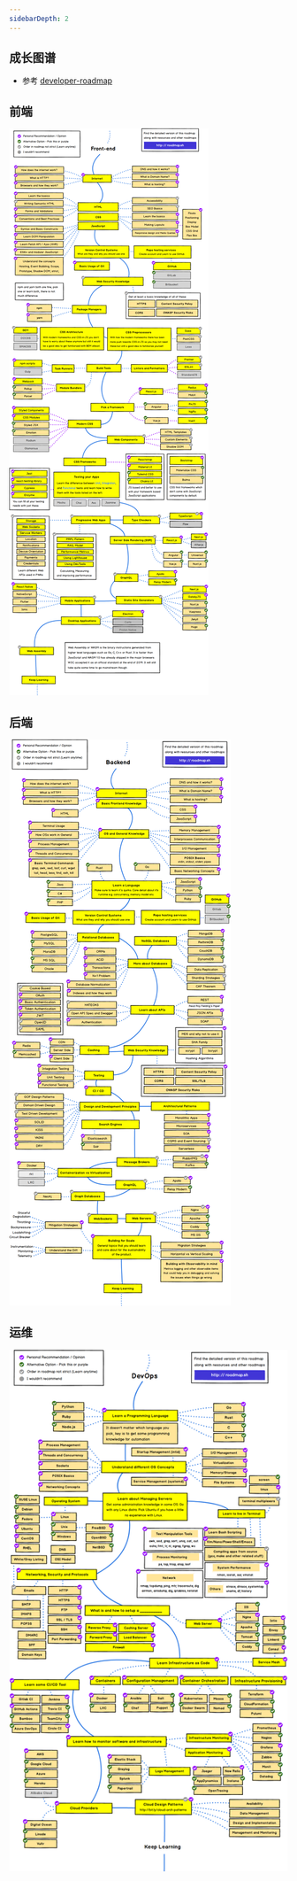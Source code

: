```yaml
---
sidebarDepth: 2
---
```



## 成长图谱

+ 参考 [developer-roadmap](https://github.com/kamranahmedse/developer-roadmap)


## 前端

![前端](./imgs/fe.png)

## 后端

![后端](./imgs/be.png)

## 运维

![DevOps](./imgs/do.png)


